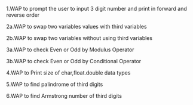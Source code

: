  1.WAP to prompt the user to input 3 digit number and print in forward and reverse order
 
2a.WAP to swap two variables values with  third variables

2b.WAP to swap two variables without using third variables

3a.WAP to check Even or Odd by Modulus Operator

3b.WAP to check Even or Odd by Conditional Operator

 4.WAP to Print size of char,float.double data types
 
 5.WAP to find palindrome of third digits
 
 6.WAP to find Armstrong number of third digits
 

